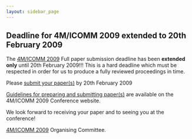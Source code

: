 ```yaml
---
layout: sidebar_page
---
```


## Deadline for 4M/ICOMM 2009 extended to 20th February 2009

The [4M/ICOMM 2009](/4m-association/conference/2009) Full paper submission deadline has been **extended only** until 20th February 2009!!! This is a hard deadline which must be respected in order for us to produce a fully reviewed proceedings in time.
<!--break-->
Please [submit your paper(s)](http://conference.4m-association.org/author/submit.php) by 20th February 2009 

[Guidelines for preparing and submitting paper(s)](/4m-association/conference/2009/Submission_Guidelines/Author_Guidelines.html) are available on the 4M/ICOMM 2009 Conference
website. 

We look forward to receiving your paper and to seeing you at the conference!

[4M/ICOMM 2009](/4m-association/conference/2009) Organising Committee.
